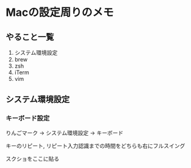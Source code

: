# Macの設定周りのメモ

## やること一覧

1. システム環境設定
1. brew
1. zsh
1. iTerm
1. vim

## システム環境設定

### キーボード設定
りんごマーク -> システム環境設定 -> キーボード

キーのリピート, リピート入力認識までの時間をどちらも右にフルスイング

スクショをここに貼る
